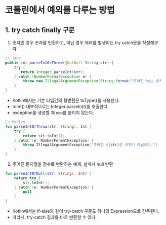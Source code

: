 # 코틀린에서 예외를 다루는 방법
## 1. try catch finally 구문
1. 숫자인 경우 숫자를 반환하고, 아닌 경우 에러를 발생하는 try catch문을 작성해보자
```java
// Java
public int parseIntOrThrow(@NotNull String str) {
    try {
       return Integer.parseInt(str);
    } catch (NumberFormatException e) {
        throw new IllegalArgumentException(String.format("주어진 %s는 숫자가 아닙니다.", str));
    }
}
```
* Kotlin에서는 기본 타입간의 형변환은 toType()을 사용한다.
* toInt() 내부적으로는 Integer.parseInt()를 호출한다.
* exception을 생성할 때 `new`를 붙이지 않는다.
```kotlin
// Kotlin
fun parseIntOrThrow(str: String): Int {
    try {
        return str.toInt();
    } catch (e: NumberFormatException) {
        throw IllegalArgumentException("주어진 ${str}은 숫자가 아닙니다.")
    }
}
```
2. 주어진 문자열을 정수로 변환하는 예제, 실패시 null 반환
```kotlin
fun parseIntOrNull(str: String): Int? {
    return try {
        str.toInt();
    } catch (e: NumberFormatException) {
        null
    }
}
```
* Kotlin에서는 if-else와 같이 try-catch 구문도 하나의 Expression으로 간주된다.
* 따라서, try-catch 결과를 바로 반환할 수 있다.

